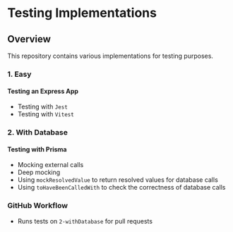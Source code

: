 # Testing Implementations

## Overview

This repository contains various implementations for testing purposes.

### 1. Easy

#### Testing an Express App
- Testing with `Jest`
- Testing with `Vitest`

### 2. With Database

#### Testing with Prisma
- Mocking external calls
- Deep mocking
- Using `mockResolvedValue` to return resolved values for database calls
- Using `toHaveBeenCalledWith` to check the correctness of database calls

### GitHub Workflow

- Runs tests on `2-withDatabase` for pull requests